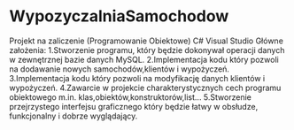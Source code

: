 # WypozyczalniaSamochodow
Projekt na zaliczenie (Programowanie Obiektowe) C# Visual Studio
Główne założenia:
1.Stworzenie programu, który będzie dokonywał operacji danych w zewnętrznej bazie danych MySQL.
2.Implementacja kodu który pozwoli na dodawanie nowych samochodów,klientów i wypożyczeń.
3.Implementacja kodu który pozwoli na modyfikację danych klientów i wypożyczeń.
4.Zawarcie w projekcie charakterystycznych cech programu obiektowego m.in. klas,obiektów,konstruktorów,list...
5.Stworzenie przejrzystego interfejsu graficznego który będzie łatwy w obsłudze, funkcjonalny i dobrze wyglądający.



